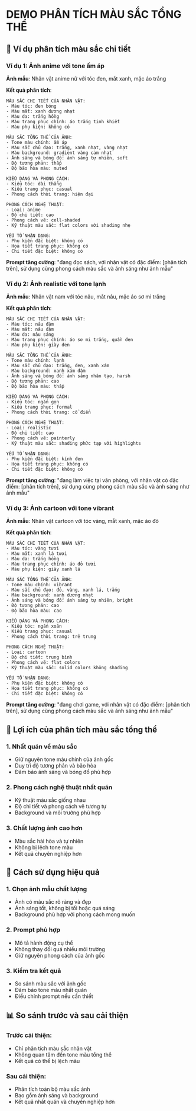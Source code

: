 # DEMO PHÂN TÍCH MÀU SẮC TỔNG THỂ

## 🎨 Ví dụ phân tích màu sắc chi tiết

### Ví dụ 1: Ảnh anime với tone ấm áp
**Ảnh mẫu**: Nhân vật anime nữ với tóc đen, mắt xanh, mặc áo trắng

**Kết quả phân tích**:
```
MÀU SẮC CHI TIẾT CỦA NHÂN VẬT:
- Màu tóc: đen bóng
- Màu mắt: xanh dương nhạt
- Màu da: trắng hồng
- Màu trang phục chính: áo trắng tinh khiết
- Màu phụ kiện: không có

MÀU SẮC TỔNG THỂ CỦA ẢNH:
- Tone màu chính: ấm áp
- Màu sắc chủ đạo: trắng, xanh nhạt, vàng nhạt
- Màu background: gradient vàng cam nhạt
- Ánh sáng và bóng đổ: ánh sáng tự nhiên, soft
- Độ tương phản: thấp
- Độ bão hòa màu: muted

KIỂU DÁNG VÀ PHONG CÁCH:
- Kiểu tóc: dài thẳng
- Kiểu trang phục: casual
- Phong cách thời trang: hiện đại

PHONG CÁCH NGHỆ THUẬT:
- Loại: anime
- Độ chi tiết: cao
- Phong cách vẽ: cell-shaded
- Kỹ thuật màu sắc: flat colors với shading nhẹ

YẾU TỐ NHẬN DẠNG:
- Phụ kiện đặc biệt: không có
- Họa tiết trang phục: không có
- Chi tiết đặc biệt: không có
```

**Prompt tăng cường**: "đang đọc sách, với nhân vật có đặc điểm: [phân tích trên], sử dụng cùng phong cách màu sắc và ánh sáng như ảnh mẫu"

### Ví dụ 2: Ảnh realistic với tone lạnh
**Ảnh mẫu**: Nhân vật nam với tóc nâu, mắt nâu, mặc áo sơ mi trắng

**Kết quả phân tích**:
```
MÀU SẮC CHI TIẾT CỦA NHÂN VẬT:
- Màu tóc: nâu đậm
- Màu mắt: nâu đậm
- Màu da: nâu sáng
- Màu trang phục chính: áo sơ mi trắng, quần đen
- Màu phụ kiện: giày đen

MÀU SẮC TỔNG THỂ CỦA ẢNH:
- Tone màu chính: lạnh
- Màu sắc chủ đạo: trắng, đen, xanh xám
- Màu background: xanh xám đậm
- Ánh sáng và bóng đổ: ánh sáng nhân tạo, harsh
- Độ tương phản: cao
- Độ bão hòa màu: thấp

KIỂU DÁNG VÀ PHONG CÁCH:
- Kiểu tóc: ngắn gọn
- Kiểu trang phục: formal
- Phong cách thời trang: cổ điển

PHONG CÁCH NGHỆ THUẬT:
- Loại: realistic
- Độ chi tiết: cao
- Phong cách vẽ: painterly
- Kỹ thuật màu sắc: shading phức tạp với highlights

YẾU TỐ NHẬN DẠNG:
- Phụ kiện đặc biệt: kính đen
- Họa tiết trang phục: không có
- Chi tiết đặc biệt: không có
```

**Prompt tăng cường**: "đang làm việc tại văn phòng, với nhân vật có đặc điểm: [phân tích trên], sử dụng cùng phong cách màu sắc và ánh sáng như ảnh mẫu"

### Ví dụ 3: Ảnh cartoon với tone vibrant
**Ảnh mẫu**: Nhân vật cartoon với tóc vàng, mắt xanh, mặc áo đỏ

**Kết quả phân tích**:
```
MÀU SẮC CHI TIẾT CỦA NHÂN VẬT:
- Màu tóc: vàng tươi
- Màu mắt: xanh lá tươi
- Màu da: trắng hồng
- Màu trang phục chính: áo đỏ tươi
- Màu phụ kiện: giày xanh lá

MÀU SẮC TỔNG THỂ CỦA ẢNH:
- Tone màu chính: vibrant
- Màu sắc chủ đạo: đỏ, vàng, xanh lá, trắng
- Màu background: xanh dương nhạt
- Ánh sáng và bóng đổ: ánh sáng tự nhiên, bright
- Độ tương phản: cao
- Độ bão hòa màu: cao

KIỂU DÁNG VÀ PHONG CÁCH:
- Kiểu tóc: ngắn xoăn
- Kiểu trang phục: casual
- Phong cách thời trang: trẻ trung

PHONG CÁCH NGHỆ THUẬT:
- Loại: cartoon
- Độ chi tiết: trung bình
- Phong cách vẽ: flat colors
- Kỹ thuật màu sắc: solid colors không shading

YẾU TỐ NHẬN DẠNG:
- Phụ kiện đặc biệt: không có
- Họa tiết trang phục: không có
- Chi tiết đặc biệt: không có
```

**Prompt tăng cường**: "đang chơi game, với nhân vật có đặc điểm: [phân tích trên], sử dụng cùng phong cách màu sắc và ánh sáng như ảnh mẫu"

## 🎯 Lợi ích của phân tích màu sắc tổng thể

### 1. Nhất quán về màu sắc
- Giữ nguyên tone màu chính của ảnh gốc
- Duy trì độ tương phản và bão hòa
- Đảm bảo ánh sáng và bóng đổ phù hợp

### 2. Phong cách nghệ thuật nhất quán
- Kỹ thuật màu sắc giống nhau
- Độ chi tiết và phong cách vẽ tương tự
- Background và môi trường phù hợp

### 3. Chất lượng ảnh cao hơn
- Màu sắc hài hòa và tự nhiên
- Không bị lệch tone màu
- Kết quả chuyên nghiệp hơn

## 🔧 Cách sử dụng hiệu quả

### 1. Chọn ảnh mẫu chất lượng
- Ảnh có màu sắc rõ ràng và đẹp
- Ánh sáng tốt, không bị tối hoặc quá sáng
- Background phù hợp với phong cách mong muốn

### 2. Prompt phù hợp
- Mô tả hành động cụ thể
- Không thay đổi quá nhiều môi trường
- Giữ nguyên phong cách của ảnh gốc

### 3. Kiểm tra kết quả
- So sánh màu sắc với ảnh gốc
- Đảm bảo tone màu nhất quán
- Điều chỉnh prompt nếu cần thiết

## 📊 So sánh trước và sau cải thiện

### Trước cải thiện:
- Chỉ phân tích màu sắc nhân vật
- Không quan tâm đến tone màu tổng thể
- Kết quả có thể bị lệch màu

### Sau cải thiện:
- Phân tích toàn bộ màu sắc ảnh
- Bao gồm ánh sáng và background
- Kết quả nhất quán và chuyên nghiệp hơn



